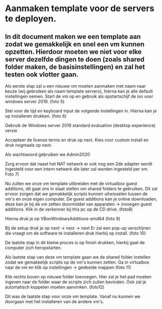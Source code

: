 # Aanmaken template voor de servers te deployen.

## In dit document maken we een template aan zodat we gemakkelijk en snel een vm kunnen opzetten. Hierdoor moeten we niet voor elke server dezelfde dingen te doen (zoals shared folder maken, de basisinstellingen) en zal het testen ook vlotter gaan.

Als eerste stap zal u een nieuwe vm moeten aanmaken met naam naar keuze (wij gebruiken als naam template servers), hierna kan je alle default instellingen nemen.
Start de vm op en gebruik als opstartschijf de iso voor windows server 2019.
(foto 5)

Stel voor de tijd en keyboard input de volgende instellingen in. Hierna kan je op installeren drukken.
(foto 6)

Gebruik de Windows server 2019 standard evaluation (desktop experience) versie


Accepteer de license terms en druk op next. Kies voor custom install en druk nogmaals op next.

Als wachtwoord gebruiken we Admin2020

Zorg ervoor dat naast het NAT netwerk er ook nog een 2de adapter wordt ingesteld voor een intern netwerk die later zal worden ingesteld per vm.
Foto 7)

Nu zullen we onze vm template uitbreiden met de virtualbox guest additions, dit gaat ons in staat stellen om shared folders te gebruiken. Dit zal ervoor zorgen dat we gemakkelijk scripts kunnen uitwisselen tussen de vm's en onze eigen computer. De guest additions kan je online downloaden, deze kan je bij de vm zetten doormiddel van apparaten -> invoegen guest additions.
Klik in de verkenner bij this pc op de CD drive.
(foto8)

Hierna druk je op VBoxWindowsAdditions-amd64 
(foto 9)

Bij de setup druk je op next -> next -> next
Er zal een pop-up verschijnen die vraagt om de software te installeren druk hierbij op install.
(foto 10)

De laatste stap in dit kleine proces is op finish drukken, hierbij gaat de computer zich heropstarten. 

Als laatste stap van deze vm template gaan we de shared folder instellen zodat we gemakkelijk scripts op de vm's kunnen zetten.
Ga in virtualbox naar de vm en klik op instellingen -> gedeelde mappen
(foto 11)

Klik rechts boven op nieuwe folder toevoegen. Hier zal je het pad moeten ingeven naar de folder waar de scripts zich zullen bevinden. Ook zal je automatisch koppelen moeten aanvinken.
(foto12)

Dit was de laatste stap voor onze vm template. Vanaf nu kunnen we doorgaan met het installeren van de andere vm's.

